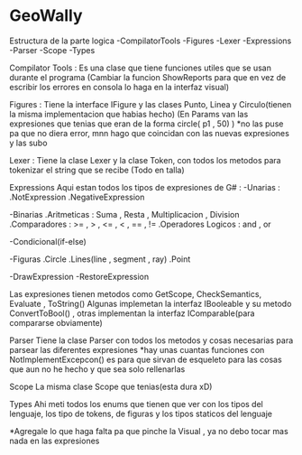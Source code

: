 # GeoWally

Estructura de la parte logica
-CompilatorTools
-Figures
-Lexer 
-Expressions
-Parser
-Scope
-Types

Compilator Tools :
  Es una clase que tiene funciones utiles que se usan durante el programa
  (Cambiar la funcion ShowReports para que en vez de escribir los errores en consola lo haga en la interfaz visual)

Figures :
  Tiene la interface IFigure y las clases Punto, Linea y Circulo(tienen la misma implementacion que habias hecho)
  (En Params van las expresiones que tenias que eran de la forma circle( p1 , 50) ) *no las puse pa que no diera error, mnn hago que coincidan con las nuevas expresiones y las subo

Lexer :
  Tiene la clase Lexer y la clase Token, con todos los metodos para tokenizar el string que se recibe
  (Todo en talla)

Expressions
Aqui estan todos los tipos de expresiones de G# :
  -Unarias : 
    .NotExpression
    .NegativeExpression
  
  -Binarias 
    .Aritmeticas : Suma , Resta , Multiplicacion , Division
    .Comparadores : >= , > , <= , < , == , != 
    .Operadores Logicos : and , or

  -Condicional(if-else)
  
  -Figuras
    .Circle
    .Lines(line , segment , ray)
    .Point

  -DrawExpression
  -RestoreExpression

Las expresiones tienen metodos como GetScope, CheckSemantics, Evaluate , ToString()
Algunas implemetan la interfaz IBooleable y su metodo ConvertToBool() , otras implementan la interfaz IComparable<IExpression>(para compararse obviamente)

Parser
  Tiene la clase Parser con todos los metodos y cosas necesarias para parsear las diferentes expresiones *hay unas cuantas funciones con NotImplementExcepcon() es para que sirvan de esqueleto para las cosas que aun no he hecho
  y que sea solo rellenarlas
    
Scope
  La misma clase Scope que tenias(esta dura xD)

Types
  Ahi meti todos los enums que tienen que ver con los tipos del lenguaje, los tipo de tokens, de figuras y los tipos staticos del lenguaje

*Agregale lo que haga falta pa que pinche la Visual , ya no debo tocar mas nada en las expresiones
